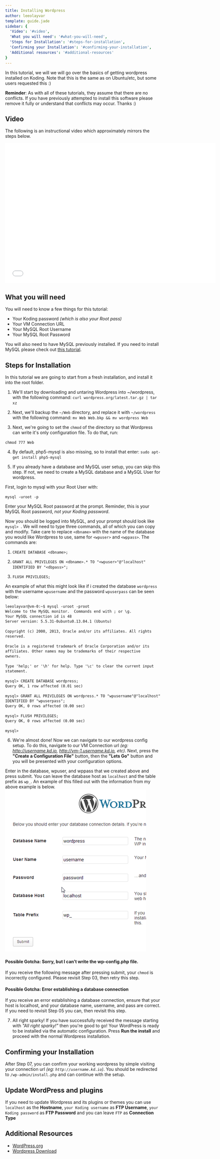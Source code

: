 ```yaml
---
title: Installing Wordpress
author: leeolayvar
template: guide.jade
sidebar: {
  'Video': '#video',
  'What you will need': '#what-you-will-need',
  'Steps for Installation': '#steps-for-installation',
  'Confirming your Installation': '#confirming-your-installation',
  'Additional resources': '#additional-resources'
}
---
```



In this tutorial, we will we will go over the basics of getting wordpress
installed on Koding. Note that this is the same as on Ubuntu/etc, but
some users requested this :)


**Reminder**: As with all of these tutorials, they assume that there are no
conflicts. If you have previously attempted to install this software please
remove it fully or understand that conflicts may occur. Thanks :)



## Video

The following is an instructional video which approximately
mirrors the steps below.

<iframe width="680" height="450" src="//www.youtube.com/embed/gJurcN1Vgws" frameborder="0" allowfullscreen></iframe>



## What you will need

You will need to know a few things for this tutorial:

- Your Koding password *(which is also your Root pass)*
- Your VM Connection URL
- Your MySQL Root Username
- Your MySQL Root Password

You will also need to have MySQL previously installed. If you need to
install MySQL please check out
[this tutorial](/docs/guides/installing-mysql-phpmyadmin/).



## Steps for Installation

In this tutorial we are going to start from a fresh installation, and
install it into the root folder.

1. We'll start by downloading and untaring Wordpress into ~/wordpress,
  with the following command:
  `curl wordpress.org/latest.tar.gz | tar xz`

2. Next, we'll backup the `~/Web` directory, and replace it with `~/wordpress`
  with the following command:
  `mv Web Web.bkp && mv wordpress Web`

3. Next, we're going to set the `chmod` of the directory so that Wordpress
  can write it's only configuration file. To do that, run:
  
  `chmod 777 Web`

4. By default, php5-mysql is also missing, so to install that enter:
  `sudo apt-get install php5-mysql`

5. If you already have a database and MySQL user setup, you can skip this step.
  If not, we need to create a MySQL database and a MySQL User for wordpress.
  
  First, login to mysql with your Root User with:
  
  `mysql -uroot -p`
  
  Enter your MySQL Root password at the prompt. Reminder, this is your MySQL
  Root password, *not your Koding password*.
  
  Now you should be logged into MySQL, and your prompt should look like
  `mysql> `. We will need to type three commands, all of which you can
  copy and modify. Take care to replace `<dbname>` with the name of the
  database you would like Wordpress to use, same for `<wpuser>` and `<wppass>`.
  The commands are:
  
  1. `CREATE DATABASE <dbname>;`
  
  2. `GRANT ALL PRIVILEGES ON <dbname>.* TO "<wpuser>"@"localhost" IDENTIFIED BY "<dbpass>";`
  
  3. `FLUSH PRIVILEGES;`
  
  An example of what this might look like if i created the database
  `wordpress` with the username `wpusername` and the password `wpuserpass`
  can be seen below:
  
  ```
  leeolayvar@vm-0:~$ mysql -uroot -proot
  Welcome to the MySQL monitor.  Commands end with ; or \g.
  Your MySQL connection id is 48
  Server version: 5.5.31-0ubuntu0.13.04.1 (Ubuntu)
  
  Copyright (c) 2000, 2013, Oracle and/or its affiliates. All rights reserved.
  
  Oracle is a registered trademark of Oracle Corporation and/or its
  affiliates. Other names may be trademarks of their respective
  owners.
  
  Type 'help;' or '\h' for help. Type '\c' to clear the current input statement.
  
  mysql> CREATE DATABASE wordpress;
  Query OK, 1 row affected (0.01 sec)
  
  mysql> GRANT ALL PRIVILEGES ON wordpress.* TO "wpusername"@"localhost" IDENTIFIED BY "wpuserpass";
  Query OK, 0 rows affected (0.00 sec)
  
  mysql> FLUSH PRIVILEGES;
  Query OK, 0 rows affected (0.00 sec)
  
  mysql>  
  ```
  
6. We're almost done! Now we can navigate to our wordpress config setup.
  To do this, navigate to our VM Connection url *(eg: http://username.kd.io,
  http://vm-1.username.kd.io, etc)*. Next, press the **"Create a
  Configuration File"** button, then the **"Lets Go"** button and
  you will be presented with your configuration options.
  
  Enter in the database, wpuser, and wppass that we created above and press
  submit. You can leave the database host as `localhost` and the table prefix
  as `wp_`. An example of this filled out with the information from my above
  example is below.
  ![Setup Config](setupconfig.png)
  
  #### Possible Gotcha: Sorry, but I can’t write the wp-config.php file.
  
  If you receive the following message after pressing submit, your `chmod`
  is incorrectly configured. Please revisit Step 03, then retry
  this step.
  
  #### Possible Gotcha: Error establishing a database connection
  
  If you receive an error establishing a database connection, ensure
  that your host is localhost, and your database name, username, and pass
  are correct. If you need to revisit Step 05 you can, then revisit this
  step.
  
7. All right sparky! If you have successfully received the message starting
  with *"All right sparky!"* then you're good to go! Your WordPress
  is ready to be installed via the automatic configuration. Press **Run
  the install** and proceed with the normal Wordpress installation.
  


## Confirming your Installation

After Step 07, you can confirm your working wordpress by simple visiting
your connection url *(eg: `http://username.kd.io`)*. You should be
redirected to `/wp-admin/install.php` and can continue with the setup.


## Update WordPress and plugins

If you need to update Wordpress and its plugins or themes you can use `localhost` as the **Hostname**, `your Koding username` as **FTP Username**,
`your Koding password` as **FTP Password** and you can leave `FTP` as **Connection Type**

## Additional Resources

- [WordPress.org](http://wordpress.org/)
- [Wordpress Download](http://wordpress.org/download/)


